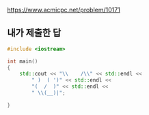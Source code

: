 https://www.acmicpc.net/problem/10171

내가 제출한 답
--------
```cpp
#include <iostream>

int main()
{
	std::cout << "\\    /\\" << std::endl <<
		" )  ( ')" << std::endl <<
		"(  /  )" << std::endl <<
		" \\(__)|";

}
```
